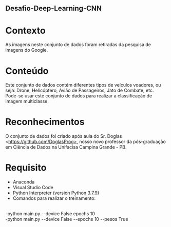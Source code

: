 ## Desafio-Deep-Learning-CNN

# Contexto 

As imagens neste conjunto de dados foram retiradas da pesquisa de imagens do Google. 

# Conteúdo 

Este conjunto de dados contém diferentes tipos de veículos voadores, ou seja: Drone, Helicóptero, Avião de Passageiros, Jato de Combate, etc. Pode-se usar este conjunto de dados para realizar a classificação de imagem multiclasse.  

# Reconhecimentos

O conjunto de dados foi criado após aula do Sr. Doglas &lt;https://github.com/DoglasProg>, nosso novo professor da pós-graduação em Ciência de Dados na Unifacisa Campina Grande - PB.

# Requisito 

- Anaconda
- Visual Studio Code
- Python Interpreter (version Python 3.7.9)
- Comandos para realizar o treinamento:
<br>
-python main.py --device False epochs 10
<br>
-python main.py --device False --epochs 10 --pesos True
